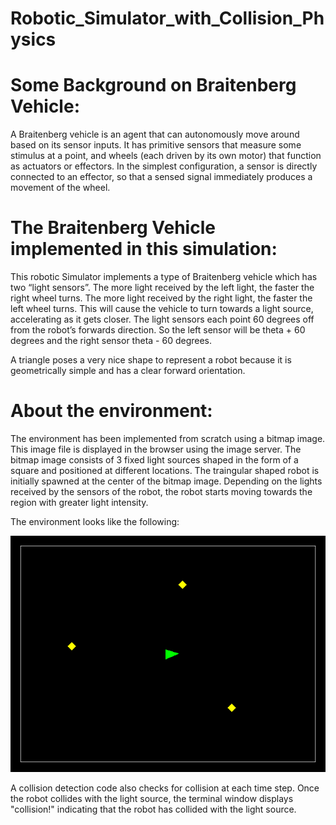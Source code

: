 # Robotic_Simulator_with_Collision_Physics

# Some Background on Braitenberg Vehicle:
A Braitenberg vehicle is an agent that can autonomously move around based on its sensor inputs. It has primitive sensors that measure some stimulus at a point, and wheels (each driven by its own motor) that function as actuators or effectors. In the simplest configuration, a sensor is directly connected to an effector, so that a sensed signal immediately produces a movement of the wheel.

# The Braitenberg Vehicle implemented in this simulation:
This robotic Simulator implements a type of Braitenberg vehicle which has two “light sensors”. The more light received by the left light, the faster the right wheel turns. The more light received by the right light, the faster the left wheel turns. This will cause the vehicle to turn towards a light source, accelerating as it gets closer. The light sensors each point 60 degrees off from the robot’s forwards direction. So the left sensor will be theta + 60 degrees and the right sensor theta - 60 degrees.

A triangle poses a very nice shape to represent a robot because it is geometrically simple and has a clear forward orientation.

# About the environment:
The environment has been implemented from scratch using a bitmap image. This image file is displayed in the browser using the image server. The bitmap image consists of 3 fixed light sources shaped in the form of a square and positioned at different locations. The traingular shaped robot is initially spawned at the center of the bitmap image. Depending on the lights received by the sensors of the robot, the robot starts moving towards the region with greater light intensity. 

The environment looks like the following:

![](images/Initialize_world.bmp)

A collision detection code also checks for collision at each time step. Once the robot collides with the light source, the terminal window displays "collision!" indicating that the robot has collided with the light source.
